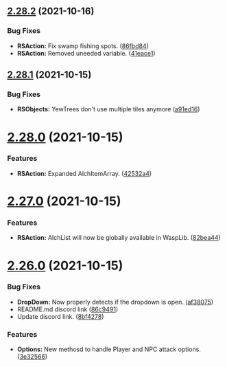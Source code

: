 ## [2.28.2](https://github.com/Torwent/WaspLib/compare/v2.28.1...v2.28.2) (2021-10-16)


### Bug Fixes

* **RSAction:** Fix swamp fishing spots. ([86fbd84](https://github.com/Torwent/WaspLib/commit/86fbd84403f95aee1a7493f2c84b88f8700ea1e5))
* **RSAction:** Removed uneeded variable. ([41eace1](https://github.com/Torwent/WaspLib/commit/41eace10c39d199d9d75ba18bd9b9f2635c0f9d2))



## [2.28.1](https://github.com/Torwent/WaspLib/compare/v2.28.0...v2.28.1) (2021-10-15)


### Bug Fixes

* **RSObjects:** YewTrees don't use multiple tiles anymore ([a91ed16](https://github.com/Torwent/WaspLib/commit/a91ed1665ebc013c4b01c7b76c56098d39b64c05))



# [2.28.0](https://github.com/Torwent/WaspLib/compare/v2.27.0...v2.28.0) (2021-10-15)


### Features

* **RSAction:** Expanded AlchItemArray. ([42532a4](https://github.com/Torwent/WaspLib/commit/42532a4c671d1dda7ecda235bf8bf5e69851e429))



# [2.27.0](https://github.com/Torwent/WaspLib/compare/v2.26.0...v2.27.0) (2021-10-15)


### Features

* **RSAction:** AlchList will now be globally available in WaspLib. ([82bea44](https://github.com/Torwent/WaspLib/commit/82bea448631a109c39ba58b3dc889015d3a2fb41))



# [2.26.0](https://github.com/Torwent/WaspLib/compare/v2.25.0...v2.26.0) (2021-10-15)


### Bug Fixes

* **DropDown:** Now properly detects if the dropdown is open. ([af38075](https://github.com/Torwent/WaspLib/commit/af3807554ebf3f31f8c7e04acef97e18a3bb05ea))
* README.md discord link ([86c9491](https://github.com/Torwent/WaspLib/commit/86c9491fc0bb7daf1d582d358b02d1a5bf2e7bb6))
* Update discord link. ([8bf4278](https://github.com/Torwent/WaspLib/commit/8bf4278c6cb464f843c75f44bc85513b4fb80062))


### Features

* **Options:** New methosd to handle Player and NPC attack options. ([3e32566](https://github.com/Torwent/WaspLib/commit/3e325661926892360ec196fb35afb45c5a77030d))



